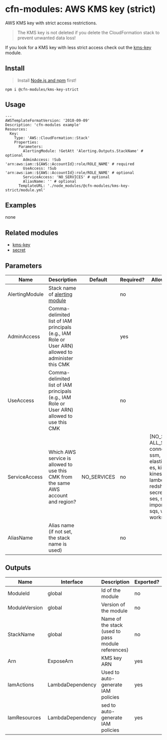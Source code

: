 # cfn-modules: AWS KMS key (strict)

AWS KMS key with strict access restrictions.

> The KMS key is not deleted if you delete the CloudFormation stack to prevent unwanted data loss!

If you look for a KMS key with less strict access check out the [kms-key](https://github.com/cfn-modules/kms-key) module.

## Install

> Install [Node.js and npm](https://nodejs.org/) first!

```
npm i @cfn-modules/kms-key-strict
```

## Usage

```
---
AWSTemplateFormatVersion: '2010-09-09'
Description: 'cfn-modules example'
Resources:
  Key:
    Type: 'AWS::CloudFormation::Stack'
    Properties:
      Parameters:
        AlertingModule: !GetAtt 'Alerting.Outputs.StackName' # optional
        AdminAccess: !Sub 'arn:aws:iam::${AWS::AccountId}:role/ROLE_NAME' # required
        UseAccess: !Sub 'arn:aws:iam::${AWS::AccountId}:role/ROLE_NAME' # optional
        ServiceAccess: 'NO_SERVICES' # optional
        AliasName: '' # optional
      TemplateURL: './node_modules/@cfn-modules/kms-key-strict/module.yml'
```

## Examples

none

## Related modules

* [kms-key](https://github.com/cfn-modules/kms-key)
* [secret](https://github.com/cfn-modules/secret)

## Parameters

<table>
  <thead>
    <tr>
      <th>Name</th>
      <th>Description</th>
      <th>Default</th>
      <th>Required?</th>
      <th>Allowed values</th>
    </tr>
  </thead>
  <tbody>
    <tr>
      <td>AlertingModule</td>
      <td>Stack name of <a href="https://www.npmjs.com/package/@cfn-modules/alerting">alerting module</a></td>
      <td></td>
      <td>no</td>
      <td></td>
    </tr>
    <tr>
      <td>AdminAccess</td>
      <td>Comma-delimited list of IAM principals (e.g., IAM Role or User ARN) allowed to administer this CMK</td>
      <td></td>
      <td>yes</td>
      <td></td>
    </tr>
    <tr>
      <td>UseAccess</td>
      <td>Comma-delimited list of IAM principals (e.g., IAM Role or User ARN) allowed to use this CMK</td>
      <td></td>
      <td>no</td>
      <td></td>
    </tr>
    <tr>
      <td>ServiceAccess</td>
      <td>Which AWS service is allowed to use this CMK from the same AWS account and region?</td>
      <td>NO_SERVICES</td>
      <td>no</td>
      <td>[NO_SERVICES, ALL_SERVICES, connect, dms, ssm, ec2, elasticfilesystem, es, kinesis, kinesisvideo, lambda, lex, redshift, rds, secretsmanager, ses, s3, importexport, sqs, workmail, workspaces]</td>
    </tr>
    <tr>
      <td>AliasName</td>
      <td>Alias name (if not set, the stack name is used)</td>
      <td></td>
      <td>no</td>
      <td></td>
    </tr>
  </tbody>
</table>

## Outputs

<table>
  <thead>
    <tr>
      <th>Name</th>
      <th>Interface</th>
      <th>Description</th>
      <th>Exported?</th>
    </tr>
  </thead>
  <tbody>
    <tr>
      <td>ModuleId</td>
      <td>global</td>
      <td>Id of the module</td>
      <td>no</td>
    </tr>
    <tr>
      <td>ModuleVersion</td>
      <td>global</td>
      <td>Version of the module</td>
      <td>no</td>
    </tr>
    <tr>
      <td>StackName</td>
      <td>global</td>
      <td>Name of the stack (used to pass module references)</td>
      <td>no</td>
    </tr>
    <tr>
      <td>Arn</td>
      <td>ExposeArn</td>
      <td>KMS key ARN</td>
      <td>yes</td>
    </tr>
    <tr>
      <td>IamActions</td>
      <td>LambdaDependency</td>
      <td>Used to auto-generate IAM policies</td>
      <td>yes</td>
    </tr>
    <tr>
      <td>IamResources</td>
      <td>LambdaDependency</td>
      <td>sed to auto-generate IAM policies</td>
      <td>yes</td>
    </tr>
  </tbody>
</table>
